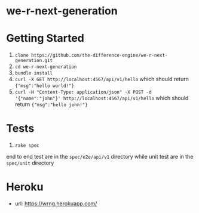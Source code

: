 # we-r-next-generation

# Getting Started

1. `clone https://github.com/the-difference-engine/we-r-next-generation.git`
2. `cd we-r-next-generation`
3. `bundle install`
4. `curl -X GET http://localhost:4567/api/v1/hello` which should return `{"msg":"hello world!"}`
5. `curl -H "Content-Type: application/json" -X POST -d '{"name":"john"}' http://localhost:4567/api/v1/hello` which should return `{"msg":"hello john!"}`

# Tests

1. `rake spec`

end to end test are in the `spec/e2e/api/v1` directory while unit test are in the `spec/unit` directory  

# Heroku 
- url: https://wrng.herokuapp.com/

